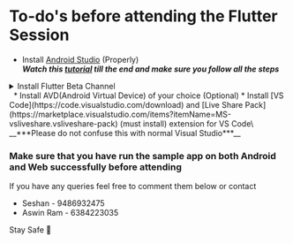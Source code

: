 # To-do's before attending the Flutter Session

  * Install [Android Studio](https://developer.android.com/studio) (Properly)\
  __***Watch this [tutorial](https://www.youtube.com/watch?v=7vvMltQtfxY) till the end and make sure you follow all the steps***__
  <details>
    <summary>Install Flutter Beta Channel</summary>
    
  Read the install instructions from [Flutter](https://flutter.dev/docs/get-started/install) ***but*** download Flutter from this [link](https://storage.googleapis.com/flutter_infra/releases/beta/windows/flutter_windows_1.17.0-dev.3.1-beta.zip)  
  ___***After adding Flutter to the path execute the following commands from cmd/terminal***___
        <code>flutter config --enable-web</code>\
        ___***Create a sample app and build it with the following commands***___
        <code>flutter create sample_app</code>\
        <code>cd sample_app</code>\
        <code>flutter build web</code>\
        You must have chrome installed and running for the next command to work
        <code>flutter devices</code>\
        You must see something like this

<p>

```
2 connected devices:

Chrome                    • chrome        • web-javascript • Google Chrome 80.0.3987.163
Web Server                • web-server    • web-javascript • Flutter Tools
```

</p>
<code>flutter run -d chrome</code>\
Chrome will automatically open and start loading your app. Please wait patiently.

</details>
&nbsp;
  * Install AVD(Android Virtual Device) of your choice (Optional)
  * Install [VS Code](https://code.visualstudio.com/download) and [Live Share Pack](https://marketplace.visualstudio.com/items?itemName=MS-vsliveshare.vsliveshare-pack) (must install) extension for VS Code\
__***Please do not confuse this with normal Visual Studio***__ 

### Make sure that you have run the sample app on both Android and Web successfully before attending

If you have any queries feel free to comment them below or contact
  * Seshan - 9486932475
  * Aswin Ram - 6384223035

Stay Safe 🙂
